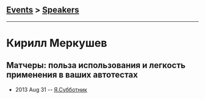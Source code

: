 ## [Events](../README.md) > [Speakers](../speakers.md)
---

# Кирилл Меркушев

## Матчеры: польза использования и легкость применения в ваших автотестах
- 2013 Aug 31 -- [Я.Субботник](https://events.yandex.ru/lib/talks/1059/)    
